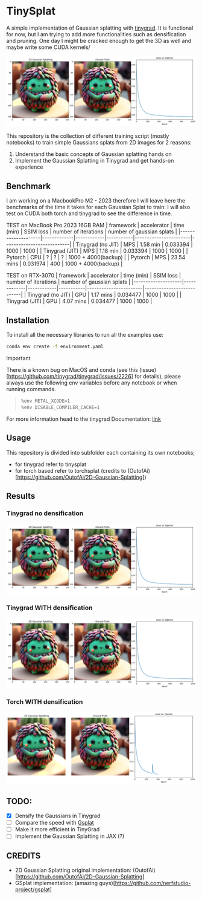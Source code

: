# TinySplat

A simple implementation of Gaussian splatting with [tinygrad](https://github.com/tinygrad/tinygrad). It is functional for now, but I am trying to add more functionalities such as densification and pruning. One day I might be cracked enough to get the 3D as well and maybe write some CUDA kernels/

![](./assets/output_tinygrad_no_densification.png)

This repository is the collection of different training script (mostly notebooks) to train simple Gaussians splats from 2D images for 2 reasons:

1. Understand the basic concepts of Gaussian splatting hands on
2. Implement the Gaussian Splatting in Tinygrad and get hands-on experience

## Benchmark

I am working on a MacbookPro M2 - 2023 therefore I will leave here the benchmarks of the time it takes for each Gaussian Splat to train:
I will also test on CUDA both torch and tinygrad to see the difference in time.

<!-- Create a table  for benchmark -->

TEST on MacBook Pro 2023 16GB RAM
| framework          | accelerator | time (min) | SSIM loss | number of iterations  | number of gaussian splats |
|--------------------|-------------|------------|-----------|-----------------------|---------------------------|
| Tinygrad (no JIT)  | MPS         | 1.58 min   | 0.033394  | 1000                  | 1000                      |
| Tinygrad (JIT)     | MPS         | 1.18 min   | 0.033394  | 1000                  | 1000                      |
| Pytorch            | CPU         | ?          | ?         |  ?                    | 1000 + 4000(backup)       |
| Pytorch            | MPS         | 23.54 mins | 0.031974  | 400                   | 1000 + 4000(backup)       |

TEST on RTX-3070 
| framework          | accelerator | time (min) | SSIM loss | number of iterations  | number of gaussian splats |
|--------------------|-------------|------------|-----------|-----------------------|---------------------------|
| Tinygrad (no JIT)  | GPU         | 1.17 mins  | 0.034477  | 1000                  | 1000                      |
| Tinygrad (JIT)     | GPU         | 4.07 mins  | 0.034477  | 1000                  | 1000                      |


## Installation

To install all the necessary libraries to run all the examples use:

```bash
conda env create -f environment.yaml
```

> [!IMPORTANT]  
> There is a known bug on MacOS and conda (see this (issue)[https://github.com/tinygrad/tinygrad/issues/2226] for details), please always use the following env variables before any notebook or when running commands. 

>```bash
>%env METAL_XCODE=1
>%env DISABLE_COMPILER_CACHE=1
>```


For more information head to the tinygrad Documentation: [link](https://docs.tinygrad.org/)

## Usage

This repository is divided into subfolder each containing its own notebooks;

- for tinygrad refer to tinysplat
- for torch based refer to torchsplat (credits to (OutofAi)[https://github.com/OutofAi/2D-Gaussian-Splatting])

## Results

### Tinygrad no densification

![](./assets/output_tinygrad_no_densification.png)

### Tinygrad WITH densification

![](./assets/output_tinygrad_no_densification.png)

### Torch WITH densification

![](./assets/output_torch_densified_400_epochs.png)

## TODO:

- [X] Densify the Gaussians in Tinygrad
- [ ] Compare the speed with [Gsplat](https://docs.gsplat.studio/main/examples/image.html)
- [ ] Make it more efficient in TinyGrad
- [ ] Implement the Gaussian Splatting in JAX (?)

## CREDITS

- 2D Gaussian Splatting original implementation: (OutofAi)[https://github.com/OutofAi/2D-Gaussian-Splatting]
- GSplat implementation: (amazing guys)[https://github.com/nerfstudio-project/gsplat]
